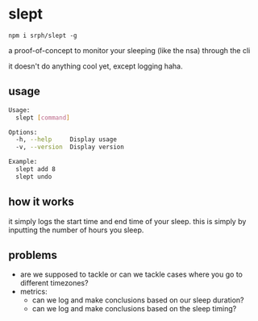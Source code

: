 # slept
```
npm i srph/slept -g
```
a proof-of-concept to monitor your sleeping (like the nsa) through the cli

it doesn't do anything cool yet, except logging haha.

## usage
```bash
Usage:
  slept [command]

Options:
  -h, --help     Display usage
  -v, --version  Display version

Example:
  slept add 8
  slept undo
```

## how it works
it simply logs the start time and end time of your sleep. this is simply by inputting the number of hours you sleep.

## problems
- are we supposed to tackle or can we tackle cases where you go to different timezones?
- metrics:
  - can we log and make conclusions based on our sleep duration?
  - can we log and make conclusions based on the sleep timing?